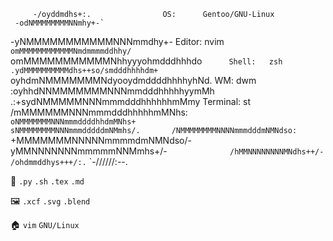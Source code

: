          -/oyddmdhs+:.                OS:      Gentoo/GNU-Linux
     -odNMMMMMMMMNNmhy+-`             
   -yNMMMMMMMMMMMNNNmmdhy+-           Editor:  nvim
 `omMMMMMMMMMMMMNmdmmmmddhhy/`        
 omMMMMMMMMMMMNhhyyyohmdddhhhdo`      Shell:   zsh
.ydMMMMMMMMMMdhs++so/smdddhhhhdm+`    
 oyhdmNMMMMMMMNdyooydmddddhhhhyhNd.   WM: dwm
  :oyhhdNNMMMMMMMNNNmmdddhhhhhyymMh   
    .:+sydNMMMMMNNNmmmdddhhhhhhmMmy   Terminal: st
       /mMMMMMMNNNmmmdddhhhhhmMNhs:   
    `oNMMMMMMMNNNmmmddddhhdmMNhs+`    
  `sNMMMMMMMMNNNmmmdddddmNMmhs/.      
 /NMMMMMMMMNNNNmmmdddmNMNdso:`        
+MMMMMMMNNNNNmmmmdmNMNdso/-           
yMMNNNNNNNmmmmmNNMmhs+/-`             
/hMMNNNNNNNNMNdhs++/-`                
`/ohdmmddhys+++/:.`
  `-//////:--.
   
🌱 `.py` `.sh` `.tex` `.md`

🖼 `.xcf` `.svg` `.blend`

🏠 `vim` `GNU/Linux`

<!--
**c-torre/c-torre** is a ✨ _special_ ✨ repository because its `README.md` (this file) appears on your GitHub profile.

Here are some ideas to get you started:

- 🔭 I’m currently working on ...
- 🌱 I’m currently learning ...
- 👯 I’m looking to collaborate on ...
- 🤔 I’m looking for help with ...
- 💬 Ask me about ...
- 📫 How to reach me: ...
- 😄 Pronouns: ...
- ⚡ Fun fact: ...
-->
